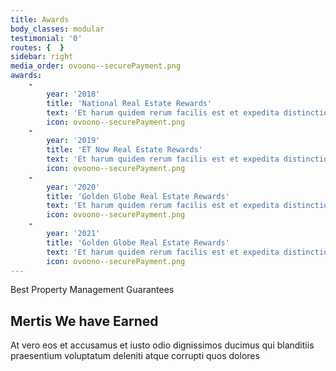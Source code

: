 ```yaml
---
title: Awards
body_classes: modular
testimonial: '0'
routes: {  }
sidebar: right
media_order: ovoono--securePayment.png
awards:
    -
        year: '2018'
        title: 'National Real Estate Rewards'
        text: 'Et harum quidem rerum facilis est et expedita distinctio. Nam libero tempore, cum soluta nobis est eligendi optio cumque nihil impedit quo minus id '
        icon: ovoono--securePayment.png
    -
        year: '2019'
        title: 'ET Now Real Estate Rewards'
        text: 'Et harum quidem rerum facilis est et expedita distinctio. Nam libero tempore, cum soluta nobis est eligendi optio cumque nihil impedit quo minus id '
        icon: ovoono--securePayment.png
    -
        year: '2020'
        title: 'Golden Globe Real Estate Rewards'
        text: 'Et harum quidem rerum facilis est et expedita distinctio. Nam libero tempore, cum soluta nobis est eligendi optio cumque nihil impedit quo minus id '
        icon: ovoono--securePayment.png
    -
        year: '2021'
        title: 'Golden Globe Real Estate Rewards'
        text: 'Et harum quidem rerum facilis est et expedita distinctio. Nam libero tempore, cum soluta nobis est eligendi optio cumque nihil impedit quo minus id '
        icon: ovoono--securePayment.png
---
```


<span class="pseudo--dash d-inline-block mx-auto items-center text-green-400"> Best Property Management Guarantees </span>
## Mertis We have Earned 
At vero eos et accusamus et iusto odio dignissimos ducimus 
qui blanditiis praesentium voluptatum deleniti atque corrupti quos dolores  